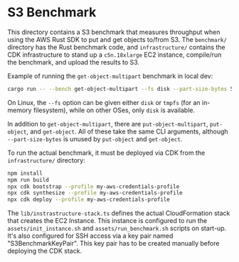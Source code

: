 S3 Benchmark
============

This directory contains a S3 benchmark that measures throughput when using the AWS Rust SDK to put and get objects to/from S3.
The `benchmark/` directory has the Rust benchmark code, and `infrastructure/` contains the CDK infrastructure to stand up
a `c5n.18xlarge` EC2 instance, compile/run the benchmark, and upload the results to S3.

Example of running the `get-object-multipart` benchmark in local dev:

```bash
cargo run -- --bench get-object-multipart --fs disk --part-size-bytes 5242880 --size-bytes 6000000 --bucket my-test-bucket --region us-west-2 --profile my-aws-credentials-profile
```

On Linux, the `--fs` option can be given either `disk` or `tmpfs` (for an in-memory filesystem), while on other OSes, only `disk` is available.

In addition to `get-object-multipart`, there are `put-object-multipart`, `put-object`, and `get-object`. All of these take the
same CLI arguments, although `--part-size-bytes` is unused by `put-object` and `get-object`.

To run the actual benchmark, it must be deployed via CDK from the `infrastructure/` directory:

```bash
npm install
npm run build
npx cdk bootstrap --profile my-aws-credentials-profile
npx cdk synthesize --profile my-aws-credentials-profile
npx cdk deploy --profile my-aws-credentials-profile
```

The `lib/instrastructure-stack.ts` defines the actual CloudFormation stack that creates the EC2 Instance.
This instance is configured to run the `assets/init_instance.sh` and `assets/run_benchmark.sh` scripts on start-up.
It's also configured for SSH access via a key pair named "S3BenchmarkKeyPair". This key pair has to be created manually
before deploying the CDK stack.
